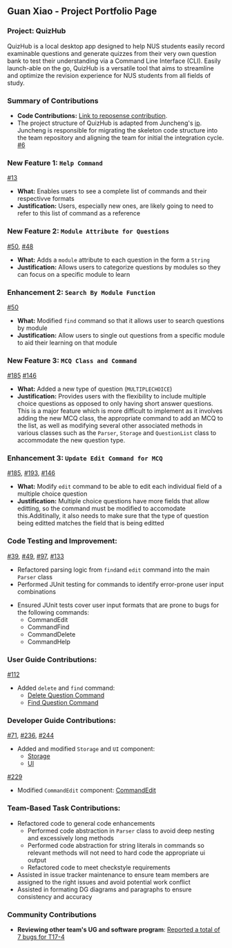 ## Guan Xiao - Project Portfolio Page
### Project: QuizHub
QuizHub is a local desktop app designed to help NUS students easily record examinable questions and generate quizzes
from their very own question bank to test their understanding via a Command Line Interface (CLI). Easily launch-able
on the go, QuizHub is a versatile tool that aims to streamline and optimize the revision experience for NUS students
from all fields of study.

### Summary of Contributions
- **Code Contributions:** [Link to reposense contribution](https://nus-cs2113-ay2324s1.github.io/tp-dashboard/?search=&sort=groupTitle&sortWithin=title&timeframe=commit&mergegroup=&groupSelect=groupByRepos&breakdown=true&checkedFileTypes=docs~functional-code~test-code&since=2023-09-22&tabOpen=true&tabType=authorship&tabAuthor=StevenGX12&tabRepo=AY2324S1-CS2113-W12-1%2Ftp%5Bmaster%5D&authorshipIsMergeGroup=false&authorshipFileTypes=docs~functional-code~test-code&authorshipIsBinaryFileTypeChecked=false&authorshipIsIgnoredFilesChecked=false).
- The project structure of QuizHub is adapted from Juncheng's [ip](https://github.com/spinoandraptos/ip). Juncheng is
  responsible for migrating the skeleton code structure into the team repository and aligning the team for initial
  the integration cycle. [#6](https://github.com/AY2324S1-CS2113-W12-1/tp/pull/6)

### New Feature 1: `Help Command`
  [#13](https://github.com/AY2324S1-CS2113-W12-1/tp/pull/13)
  - **What:** Enables users to see a complete list of commands and their respectivve formats
  - **Justification:** Users, especially new ones, are likely going to need to refer to this list of command as a reference

### New Feature 2: `Module Attribute for Questions`
  [#50](https://github.com/AY2324S1-CS2113-W12-1/tp/pull/50),
  [#48](https://github.com/AY2324S1-CS2113-W12-1/tp/issues/48)
  - **What:** Adds a `module` attribute to each question in the form a `String`
  - **Justification:** Allows users to categorize questions by modules so they can focus on a specific module to learn 

### Enhancement 2: `Search By Module Function`
  [#50](https://github.com/AY2324S1-CS2113-W12-1/tp/pull/50)
  - **What:** Modified `find` command so that it allows user to search questions by module
  - **Justification:** Allow users to single out questions from a specific module to aid their learning on that module

### New Feature 3: `MCQ Class and Command`
  [#185](https://github.com/AY2324S1-CS2113-W12-1/tp/pull/185)
  [#146](https://github.com/AY2324S1-CS2113-W12-1/tp/issues/146)
  - **What:** Added a new type of question (`MULTIPLECHOICE`)
  - **Justification:** Provides users with the flexibility to include multiple choice questions as opposed to only having short answer questions. This is a major feature which is more difficult to implement as it involves adding the new MCQ class, the appropriate command to add an MCQ to the list, as well as modifying several other associated methods in various classes such as the `Parser`, `Storage` and `QuestionList` class to accommodate the new question type.

### Enhancement 3: `Update Edit Command for MCQ`
  [#185](https://github.com/AY2324S1-CS2113-W12-1/tp/pull/185),
  [#193](https://github.com/AY2324S1-CS2113-W12-1/tp/pull/193),
  [#146](https://github.com/AY2324S1-CS2113-W12-1/tp/issues/146)
  - **What:** Modify `edit` command to be able to edit each individual field of a multiple choice question
  - **Justification:** Multiple choice questions have more fields that allow editting, so the command must be modified to accomodate this.Additinally, it also needs to make sure that the type of question being editted matches the field that is being editted

<div style="page-break-after: always;"></div>

### Code Testing and Improvement:
  [#39](https://github.com/AY2324S1-CS2113-W12-1/tp/pull/39),
  [#49](https://github.com/AY2324S1-CS2113-W12-1/tp/pull/49),
  [#97](https://github.com/AY2324S1-CS2113-W12-1/tp/pull/97),
  [#133](https://github.com/AY2324S1-CS2113-W12-1/tp/pull/133)
  * Refactored parsing logic from `find`and `edit` command into the main `Parser` class
  * Performed JUnit testing for commands to identify error-prone user input combinations
  - Ensured JUnit tests cover user input formats that are prone to bugs for the following commands:
    * CommandEdit
    * CommandFind
    * CommandDelete
    * CommandHelp

### User Guide Contributions:
  [#112](https://github.com/AY2324S1-CS2113-W12-1/tp/pull/112)
  * Added `delete` and `find` command:
    - [Delete Question Command](https://github.com/AY2324S1-CS2113-W12-1/tp/blob/master/docs/UserGuide.md#delete-questions-delete)
    - [Find Question Command](https://github.com/AY2324S1-CS2113-W12-1/tp/blob/master/docs/UserGuide.md#find-questionmodule-find)

### Developer Guide Contributions:
  [#71](https://github.com/AY2324S1-CS2113-W12-1/tp/pull/71),
  [#236](https://github.com/AY2324S1-CS2113-W12-1/tp/pull/236),
  [#244](https://github.com/AY2324S1-CS2113-W12-1/tp/pull/244)
  * Added and modified `Storage` and `UI` component:
    - [Storage](https://github.com/AY2324S1-CS2113-W12-1/tp/blob/master/docs/DeveloperGuide.md#storage-component)
    - [UI](https://github.com/AY2324S1-CS2113-W12-1/tp/blob/master/docs/DeveloperGuide.md#ui-component)

  [#229](https://github.com/AY2324S1-CS2113-W12-1/tp/pull/229)
  * Modified `CommandEdit` component: [CommandEdit](https://github.com/AY2324S1-CS2113-W12-1/tp/blob/master/docs/DeveloperGuide.md#edit-command---edit-question--answer)

### Team-Based Task Contributions:
  - Refactored code to general code enhancements
    * Performed code abstraction in `Parser` class to avoid deep nesting and excessively long methods
    * Performed code abstraction for string literals in commands so relevant methods will not need to hard code 
    the appropriate ui output
    * Refactored code to meet checkstyle requirements
  - Assisted in issue tracker maintenance to ensure team members are assigned to the right issues and avoid 
  potential work conflict
  - Assisted in formating DG diagrams and paragraphs to ensure consistency and accuracy

### Community Contributions
  - **Reviewing other team's UG and software program**: [Reported a total of 7 bugs for T17-4](https://github.com/StevenGX12/ped/issues)